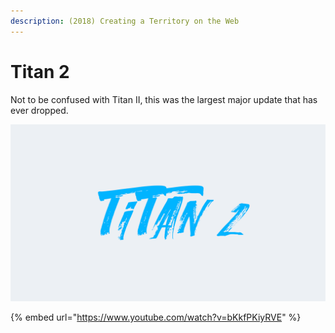 ```yaml
---
description: (2018) Creating a Territory on the Web
---
```


# Titan 2

Not to be confused with Titan II, this was the largest major update that has ever dropped.

![](../../.gitbook/assets/titantwo.png)

{% embed url="https://www.youtube.com/watch?v=bKkfPKiyRVE" %}

